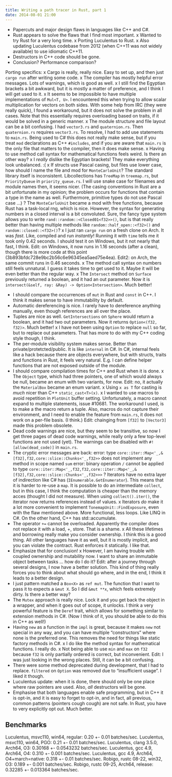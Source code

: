 ```yaml
---
title: Writing a path tracer in Rust, part 1
date: 2014-08-01 21:00
---
```


- Papercuts and major design flaws in languages like C++ and C#.
- Rust appears to solve the flaws that I find most important.
x Wanted to try Rust for a very long time.
x Porting Luculentus to Rust.
x Also updating Luculentus codebase from 2012 (when C++11 was not widely available) to use idiomatic C++11.
- Destructors in C++ code should be gone.
- Conclusion? Performance comparison?

Porting specifics:
x Cargo is really, really nice. Easy to set up, and then just `cargo run` after writing some code.
x The compiler has mostly helpful error messages. Lots of warnings, which is good as well.
x I still find the Egyptian brackets a bit awkward, but it is mostly a matter of preference, and I think I will get used to it.
x It seems to be impossible to have multiple implementations of `Mul<T, U>`. I encountered this when trying to allow scalar multiplication for vectors on both sides.
  With some help from IRC (they were really quick), I found a workaround, but it does not solve the problem in all cases.
  Note that this essentially requires overloading based on traits, if it would be solved in a generic manner.
x The module structure and file layout can be a bit confusing. I had `vector3.rs` and `quaternion.rs`.
  Then `quaternion.rs` requires `vector3.rs`. To resolve, I had to add use statements to `main.rs`.
  Being used to C# this does not really make sense, but if you treat `mod` declarations as C++ `#includes`,
  and if you are aware that `main.rs` is the only file that matters to the compiler,
  then it does make sense.
x Having to use method call syntax for mathematical functions feels weird. Is there an other way?
x I _really_ dislike the Egyptian brackets! They make everything look unbalanced. :(
x If structs use Pascal casing, but files use lower case, how should I name the file and mod for `MonteCarloUnit`?
  The standard library itself is inconsistent. Libcollections has `TreeMap` in `treemap.rs`, but `PriorityQueue` in `priority_queue.rs`.
  I will use snake case for filenames and module names then, it seems nicer.
  (The casing conventions in Rust are a bit unfortunate in my opinion; the problem occurs for functions that contain a type in the name as well.
  Furthermore, primitive types do not use Pascal case ...)
? The `MonteCarloUnit` became a mod with free functions, because Rust has a task-local rng, which is nice.
  However, the syntax for generating numbers in a closed interval is a bit convoluted.
  Sure, the fancy type system allows you to write `rand::random::<Closed01<f32>>()`,
  but is that really better than having multiple methods like `random::half_open::<f32>()` and `random::closed::<f32>()`?
x I just ran `cargo run` on a fresh clone on Arch. It was _fast_.
  Like, compiled and run _instantly_!
  Running it with `time` tells me it took only 0.42 seconds. I should test it on Windows, but it not nearly that fast, I think.
  Edit: on Windows, it now runs in 1.16 seconds (after a clean), though there is more code at this point (3b893bfdc728e9bc2b56c6e96345ea5aed75e4ea).
  Edit2: on Arch, the same commit runs in 0.46 seconds.
x The method call syntax on numbers still feels unnatural. I guess it takes time to get used to it. Maybe it will be even better than the regular way.
x The `Intersect` method on `Surface` previously returned a boolean, and it had an out parameter.
  Now it is `intersect(&self, ray: &Ray) -> Option<Intersection>`. Much better!
- I should compare the occurrences of `mut` in Rust and `const` in C++. I think it makes sense to have immutability by default.
- Automatic dereferencing is nice. I rarely have to dereference anything manually, even though references are all over the place.
- Tuples are nice as well. `GetIntersections` on `Sphere` would return a boolean, and it had two out parameters.
  Now it returns `Option<(f32, f32)>`. Much better!
x I have not been using `Option` to replace `null` so far, but to replace out parameters.
  That has more to do with my C++ coding style though, I think.
- The per-module visibility system makes sense. Better than private/protetcted/public. It is like `internal` in C#.
  In C#, internal feels like a hack because there are objects everywhere,
  but with structs, traits and functions in Rust, it feels very natural.
  E.g. I can define helper functions that are not exposed outside of the module.
- I should compare compilation times for C++ and Rust when it is done.
x The `Object` type, which had three pointers, one of which would always be null, became an enum with two variants, for now.
  Edit: no, it actually the `MaterialBox` became an enum variant.
x Using `x as T` for casting is _much_ nicer than C++ `static_cast<T>(x)`.
x I wanted to use macros to avoid repetition in `PlotUnit` buffer setting.
  Unfortunately, a macro cannot expand to multiple statements, issue #10681.
  The workaround I used, is to make a the macro return a tuple.
  Also, macros do not capture their environment, and I need to enable the feature from `main.rs`, it does not work on a per-file basis. (I think.)
  Edit: chainging from `[f32]` to `[Vector3]` made this problem obsolete.
- Dead code warnings are nice, but they seem to be transitive, so now I get three pages of dead code warnings,
  while really only a few top-level functions are not used (yet).
  The warnings can be disabled with `#![allow(dead_code)]` in `main.rs`.
- The cryptic error messages are back:
      error: type `core::iter::Map<'_,&[f32],f32,core::slice::Chunks<'_,f32>>` does not implement any method in scope named `sum`
      error: binary operation `/` cannot be applied to type `core::iter::Map<'_,f32,f32,core::iter::Map<'_,&[f32],f32,core::slice::Chunks<'_,f32>>>`
? Iterators have no extra layer of indirection like C# has (`IEnumerable.GetEnumerator`).
  This means that it is harder to re-use a `map`.
  It is possible to do an intermediate `collect`, but in this case, I think the computation is cheaper than the memory acces (thought I did not measure).
  When using `collect().iter()`, the iterator now returns references instead of values.
x Iterators _do_ make it a lot more convenient to implement `TonemapUnit::FindExposure`, even with the flaw mentioned above.
  More functional, less loops. Like LINQ in C#.
  On the other hand, C++ has std::accumulate.
- The operator `+=` cannot be overloaded. Apparently the compiler does not replace it with a load, +, store. That is a shame.
x All these lifetimes and borrowing really make you consider ownership. I think this is a good thing.
  All other languages have it as well, but it is mostly implicit, and you can violate the contract. Rust enforces it statically.
  I like that.
- Emphasize that for conclusion!
x However, I am having trouble with coupled ownership and mutability now.
  I want to share an immutable object between tasks ... how do I do it?
  Edit: after a journey through several designs, I now have a better solution.
  This kind of thing really forces you to think about what should go where,
  and in the end, I think it leads to a better design.
- I just pattern matched a `Box<X>` as `ref mut`. The function that I want to pass it to expects a `&mut X`.
  So I did `&mut **x`, which feels extremely dirty. Is there a better way?
- The `Mutex` approach is really nice. Lock it and you get back the object in a wrapper,
  and when it goes out of scope, it unlocks.
  I think a very powerful feature is the `Deref` trait, which allows for something similar to extension methods in C#.
  (Now I think of it, you should be able to do this in C++ as well!)
- Having `new` as a function in the `impl` is great, because it makes `new` not special in any way,
  and you can have multiple “constructors” where none is the preferred one.
  This removes the need for things like static factory methods in C#.
x I do like the method syntax for mathematical functions. I really do.
x Not being able to use `min` and `max` on `f32` because `f32` is only partially ordered is correct, but inconvenient.
  Edit: I was just looking in the wrong places.
  Still, it can be a bit confusing.
- There were some method deprecated during development, that I had to replace.
  `filtered` on `Option` was removed due to “insufficient usage”. I liked it though.
- Luculentus update: when it is done, there should only be one place where raw pointers are used.
  Also, _all_ destructors will be gone.
- Emphasise that both languages enable safe programming,
  but in C++ it is opt-in, and it is easy to forget to opt-in,
  and in fact, all previous, common patterns (pointers cough cough) are not safe.
  In Rust, you have to very explicitly opt out. Much better.

Benchmarks
----------
Luculentus, msvc110, win64, regular:          0.20    +- 0.01      batches/sec.
Luculentus, msvc110, win64, PGO:              0.21    +- 0.01      batches/sec.
Luculentus, clang 3.5.0, Arch64, O3:          0.30168 +- 0.0543232 batches/sec.
Luculentus, gcc 4.9, Arch64, O4:              0.310   +- 0.001     batches/sec.
Luculentus, gcc 4.9, Arch64, O4+march=native: 0.318   +- 0.01      batches/sec.
Robigo,     rustc 08-22, win32, O3:           0.189   +- 0.001     batches/sec.
Robigo,     rustc 09-25, Arch64, release:     0.32285 +- 0.013364  batches/sec.
